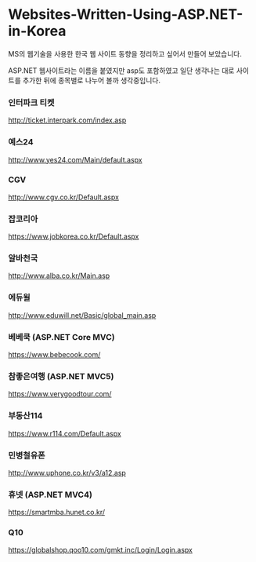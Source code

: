 # Websites-Written-Using-ASP.NET-in-Korea

MS의 웹기술을 사용한 한국 웹 사이트 동향을 정리하고 싶어서 만들어 보았습니다.

ASP.NET 웹사이트라는 이름을 붙였지만 asp도 포함하였고 일단 생각나는 대로 사이트를 추가한 뒤에 종목별로 나누어 볼까 생각중입니다.

### 인터파크 티켓
http://ticket.interpark.com/index.asp

### 예스24
http://www.yes24.com/Main/default.aspx

### CGV
http://www.cgv.co.kr/Default.aspx

### 잡코리아
https://www.jobkorea.co.kr/Default.aspx

### 알바천국
http://www.alba.co.kr/Main.asp

### 에듀윌
http://www.eduwill.net/Basic/global_main.asp

### 베베쿡 (ASP.NET Core MVC)
https://www.bebecook.com/

### 참좋은여행 (ASP.NET MVC5)
https://www.verygoodtour.com/

### 부동산114
https://www.r114.com/Default.aspx

### 민병철유폰
http://www.uphone.co.kr/v3/a12.asp

### 휴넷 (ASP.NET MVC4)
https://smartmba.hunet.co.kr/

### Q10
https://globalshop.qoo10.com/gmkt.inc/Login/Login.aspx

